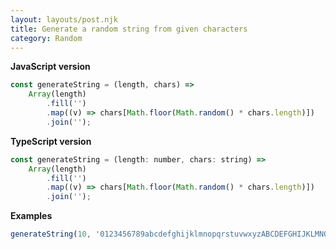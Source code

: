 ```yaml
---
layout: layouts/post.njk
title: Generate a random string from given characters
category: Random
---
```


**JavaScript version**

```js
const generateString = (length, chars) =>
    Array(length)
        .fill('')
        .map((v) => chars[Math.floor(Math.random() * chars.length)])
        .join('');
```

**TypeScript version**

```js
const generateString = (length: number, chars: string) =>
    Array(length)
        .fill('')
        .map((v) => chars[Math.floor(Math.random() * chars.length)])
        .join('');
```

**Examples**

```js
generateString(10, '0123456789abcdefghijklmnopqrstuvwxyzABCDEFGHIJKLMNOPQRSTUVWXYZ');
```
